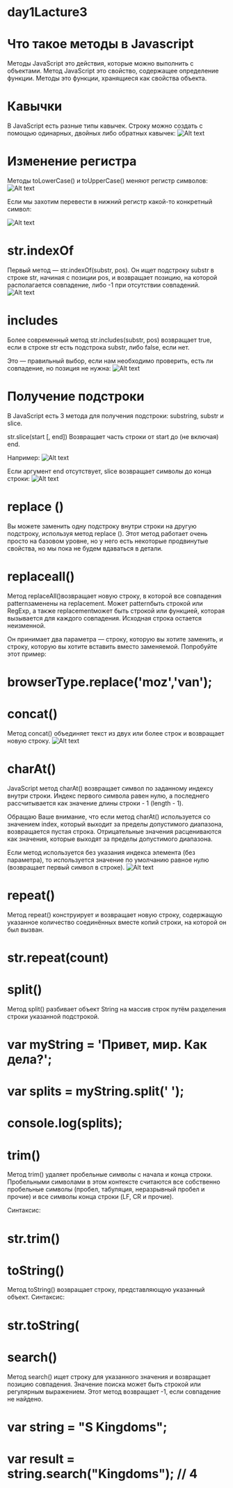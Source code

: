# day1Lacture3

# Что такое методы в Javascript
Методы JavaScript это действия, которые можно выполнить с объектами. Метод JavaScript это свойство, содержащее определение функции. Методы это функции, хранящиеся как свойства объекта.

# Кавычки
В JavaScript есть разные типы кавычек.
Строку можно создать с помощью одинарных, двойных либо обратных кавычек:
![Alt text](img/%D0%A1%D0%BD%D0%B8%D0%BC%D0%BE%D0%BA.PNG)

# Изменение регистра
Методы toLowerCase() и toUpperCase() меняют регистр символов:
![Alt text](img/2.PNG)

Если мы захотим перевести в нижний регистр какой-то конкретный символ:

![Alt text](img/3.PNG)

# str.indexOf
Первый метод — str.indexOf(substr, pos).
Он ищет подстроку substr в строке str, начиная с позиции pos, и возвращает позицию, на которой располагается совпадение, либо -1 при отсутствии совпадений.
![Alt text](img/4.PNG)

# includes
Более современный метод str.includes(substr, pos) возвращает true, если в строке str есть подстрока substr, либо false, если нет.

Это — правильный выбор, если нам необходимо проверить, есть ли совпадение, но позиция не нужна:
![Alt text](img/5.PNG)

# Получение подстроки
В JavaScript есть 3 метода для получения подстроки: substring, substr и slice.

str.slice(start [, end])
Возвращает часть строки от start до (не включая) end.

Например:
![Alt text](img/6.PNG)

Если аргумент end отсутствует, slice возвращает символы до конца строки:
![Alt text](img/7.PNG)
# replace ()
Вы можете заменить одну подстроку внутри строки на другую подстроку, используя метод replace (). Этот метод работает очень просто на базовом уровне, но у него есть некоторые продвинутые свойства, но мы пока не будем вдаваться в детали.

# replaceall()
Метод replaceAll()возвращает новую строку, в которой все совпадения patternзаменены на replacement. Может patternбыть строкой или RegExp, а также replacementможет быть строкой или функцией, которая вызывается для каждого совпадения. Исходная строка остается неизменной.

Он принимает два параметра — строку, которую вы хотите заменить, и строку, которую вы хотите вставить вместо заменяемой. Попробуйте этот пример:


# browserType.replace('moz','van');

# concat()
Метод concat() объединяет текст из двух или более строк и возвращает новую строку.
![Alt text](img/8.PNG)


# charAt()
JavaScript метод charAt() возвращает символ по заданному индексу внутри строки. Индекс первого символа равен нулю, а последнего рассчитывается как значение длины строки - 1 (length - 1).

Обращаю Ваше внимание, что если метод charAt() используется со значением index, который выходит за пределы допустимого диапазона, возвращается пустая строка. Отрицательные значения расцениваются как значения, которые выходят за пределы допустимого диапазона.

Если метод используется без указания индекса элемента (без параметра), то используется значение по умолчанию равное нулю (возвращает первый символ в строке).
![Alt text](img/9.PNG)

# repeat()
Метод repeat() конструирует и возвращает новую строку, содержащую указанное количество соединённых вместе копий строки, на которой он был вызван.
# str.repeat(count)


# split()
Метод split() разбивает объект String на массив строк путём разделения строки указанной подстрокой.

# var myString = 'Привет, мир. Как дела?';
# var splits = myString.split(' ');
# console.log(splits);


# trim()
Метод trim() удаляет пробельные символы с начала и конца строки. Пробельными символами в этом контексте считаются все собственно пробельные символы (пробел, табуляция, неразрывный пробел и прочие) и все символы конца строки (LF, CR и прочие).

Синтаксис:
# str.trim()

# toString()
Метод toString() возвращает строку, представляющую указанный объект.
Синтаксис:
# str.toString(


# search()
Метод search() ищет строку для указанного значения и возвращает позицию совпадения.
Значение поиска может быть строкой или регулярным выражением.
Этот метод возвращает -1, если совпадение не найдено.

# var string = "S Kingdoms";
# var result = string.search("Kingdoms"); // 4
